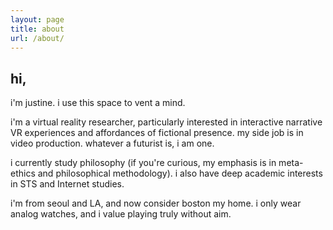 ```yaml
---
layout: page
title: about
url: /about/
---
```

## hi,

i'm justine. i use this space to vent a mind. 

i'm a virtual reality researcher, particularly interested in interactive narrative VR experiences and affordances of 
fictional presence. my side job is in video production. whatever a futurist is, i am one.

i currently study philosophy (if you're curious, my emphasis is in meta-ethics and
philosophical methodology). i also have deep academic interests in
STS and Internet studies. 

i'm from seoul and LA, and now consider boston my home. i only wear analog watches, and 
i value playing truly without aim.